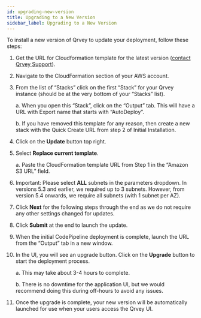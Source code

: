 ```yaml
---
id: upgrading-new-version
title: Upgrading to a New Version
sidebar_label: Upgrading to a New Version
---
```

<div style={{textAlign: "justify"}}>

To install a new version of Qrvey to update your deployment, follow these steps:

1.  Get the URL for Cloudformation template for the latest version (<a href="mailto:help@qrvey.com">contact Qrvey Support</a>).

2.  Navigate to the CloudFormation section of your AWS account.

3.  From the list of “Stacks” click on the first “Stack” for your Qrvey instance (should be at the very bottom of your “Stacks” list). 

    a. When you open this “Stack”, click on the “Output” tab. This will have a URL with Export name that starts with “AutoDeploy”. 

    b. If you have removed this template for any reason, then create a new stack with the Quick Create URL from step 2 of Initial Installation.

4.  Click on the **Update** button top right.

5.  Select **Replace current template**. 

    a. Paste the CloudFormation template URL from Step 1 in the “Amazon S3 URL” field.

6.  Important: Please select **ALL** subnets in the parameters dropdown. In versions 5.3 and earlier, we required up to 3 subnets. However, from version 5.4 onwards, we require all subnets (with 1 subnet per AZ).

7.  Click **Next** for the following steps through the end as we do not require any other settings changed for updates.

8.  Click **Submit** at the end to launch the update.

9.  When the initial CodePipeline deployment is complete, launch the URL from the “Output” tab in a new window.

10. In the UI, you will see an upgrade button. Click on the **Upgrade** button to start the deployment process. 

    a. This may take about 3-4 hours to complete. 

    b. There is no downtime for the application UI, but we would recommend doing this during off-hours to avoid any issues.

11. Once the upgrade is complete, your new version will be automatically launched for use when your users access the Qrvey UI.

</div>